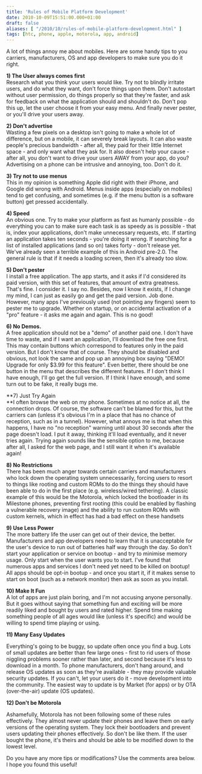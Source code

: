 ```yaml
---
title: 'Rules of Mobile Platform Development'
date: 2010-10-09T15:51:00.000+01:00
draft: false
aliases: [ "/2010/10/rules-of-mobile-platform-development.html" ]
tags: [htc, phone, apple, motorola, app, android]
---
```


A lot of things annoy me about mobiles. Here are some handy tips to you carriers, manufacturers, OS and app developers to make sure you do it right.  
  
**1) The User always comes first**  
Research what you think your users would like. Try not to blindly irritate users, and do what they want, don't force things upon them. Don't autostart without user permission, do things properly so that they're faster, and ask for feedback on what the application should and shouldn't do. Don't pop this up, let the user choose it from your easy menu. And finally never pester, or you'll drive your users away.  
  
**2) Don't advertise**  
Wasting a few pixels on a desktop isn't going to make a whole lot of difference, but on a mobile, it can severely break layouts. It can also waste people's precious bandwidth - after all, they paid for their little Internet space - and only want what they ask for. It also doesn't help your cause - after all, you don't want to drive your users AWAY from your app, do you? Advertising on a phone can be intrusive and annoying, too. Don't do it.  
  
**3) Try not to use menus**  
This in my opinion is something Apple did right with their iPhone, and Google did wrong with Android. Menus inside apps (especially on mobiles) tend to get confusing, and sometimes (e.g. if the menu button is a software button) get pressed accidentally.  
  
**4) Speed**  
An obvious one. Try to make your platform as fast as humanly possible - do everything you can to make sure each task is as speedy as is possible - that is, index your applications, don't make unnecessary requests, etc. If starting an application takes ten seconds - you're doing it wrong. If searching for a list of installed applications (and so on) takes forty - don't release yet. We've already seen a terrible example of this in Android pre-2.0. The general rule is that if it needs a loading screen, then it's already too slow.  
  
**5) Don't pester**  
I install a free application. The app starts, and it asks if I'd considered its paid version, with this set of features, that amount of extra greatness. That's fine. I consider it. I say no. Besides, now I know it exists, if I change my mind, I can just as easily go and get the paid version. Job done. However, many apps I've previously used (not pointing any fingers) seem to pester me to upgrade. Whether on startup, or on accidental activation of a "pro" feature - it asks me again and again. This is no good!  
  
**6) No Demos.**  
A free application should not be a "demo" of another paid one. I don't have time to waste, and if I want an application, I'll download the free one first. This may contain buttons which correspond to features only in the paid version. But I don't know that of course. They should be disabled and obvious, not look the same and pop up an annoying box saying "DEMO! Upgrade for only $3.99 for this feature". Even better, there should be one button in the menu that describes the different features. If I don't think I have enough, I'll go get the full version. If I think I have enough, and some turn out to be fake, it really bugs me.  
  
**7) Just Try Again  
**I often browse the web on my phone. Sometimes at no notice at all, the connection drops. Of course, the software can't be blamed for this, but the carriers can (unless it's obvious I'm in a place that has no chance of reception, such as in a tunnel). However, what annoys me is that when this happens, I have no "no reception" warning until about 30 seconds after the page doesn't load. I put it away, thinking it'll load eventually, and it never tries again. Trying again sounds like the sensible option to me, because after all, I asked for the web page, and I still want it when it's available again!  
  
**8) No Restrictions**  
There has been much anger towards certain carriers and manufacturers who lock down the operating system unnecessarily, forcing users to resort to things like rooting and custom ROMs to do the things they should have been able to do in the first place (e.g. wireless/wired tethering). A classic example of this would be the Motorola, which locked the bootloader in its Milestone phones, preventing first rooting (this could be enabled by flashing a vulnerable recovery image) and the ability to run custom ROMs with custom kernels, which in effect has had a bad effect on these handsets  
  
**9) Use Less Power**  
The more battery life the user can get out of their device, the better. Manufacturers and app developers need to learn that it is unacceptable for the user's device to run out of batteries half way through the day. So don't start your application or service on bootup - and try to minimise memory usage. Only start when the user wants you to start. I've found that numerous apps and services I don't need yet need to be killed on bootup! All apps should be opt-in bootup - and once you start it, if it makes sense to start on boot (such as a network monitor) then ask as soon as you install.  
  
**10) Make It Fun**  
A lot of apps are just plain boring, and I'm not accusing anyone personally. But it goes without saying that something fun and exciting will be more readily liked and bought by users and rated higher. Spend time making something people of all ages would like (unless it's specific) and would be willing to spend time playing or using.  

  

**11) Many Easy Updates**  

Everything's going to be buggy, so update often once you find a bug. Lots of small updates are better than few large ones - first to rid users of those niggling problems sooner rather than later, and second because it's less to download in a month. To phone manufacturers, don't hang around, and release OS updates as soon as they're available - they may provide valuable security updates. If you can't, let your users do it - move development into the community. The easiest way to update is by Market (for apps) or by OTA (over-the-air) update (OS updates).

  

**12) Don't be Motorola**

Ashamefully, Motorola has not been following some of these rules effectively. They almost never update their phones and leave them on early versions of the operating system. They lock their bootloaders and prevent users updating their phones effectively. So don't be like them. If the user bought the phone, it's theirs and should be able to be modified down to the lowest level.

  

Do you have any more tips or modifications? Use the comments area below. I hope you found this useful!